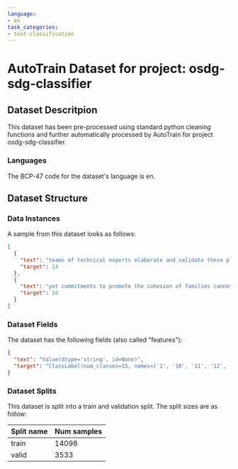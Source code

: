 ```yaml
---
language:
- en
task_categories:
- text-classification
---
```

# AutoTrain Dataset for project: osdg-sdg-classifier

## Dataset Descritpion

This dataset has been pre-processed using standard python cleaning functions and further automatically processed by AutoTrain for project osdg-sdg-classifier.

### Languages

The BCP-47 code for the dataset's language is en.

## Dataset Structure

### Data Instances

A sample from this dataset looks as follows:

```json
[
  {
    "text": "teams of technical experts elaborate and validate these plans in collaboration with the local commun[...]",
    "target": 14
  },
  {
    "text": "yet commitments to promote the cohesion of families cannot be seen in isolation from two critical el[...]",
    "target": 10
  }
]
```

### Dataset Fields

The dataset has the following fields (also called "features"):

```json
{
  "text": "Value(dtype='string', id=None)",
  "target": "ClassLabel(num_classes=15, names=['1', '10', '11', '12', '13', '14', '15', '2', '3', '4', '5', '6', '7', '8', '9'], id=None)"
}
```

### Dataset Splits

This dataset is split into a train and validation split. The split sizes are as follow:

| Split name   | Num samples         |
| ------------ | ------------------- |
| train        | 14098 |
| valid        | 3533 |
